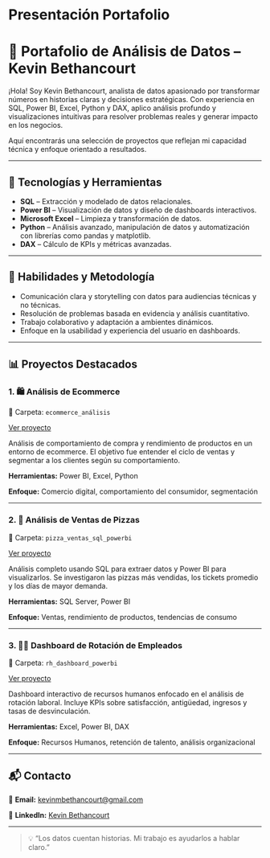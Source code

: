 # Presentación Portafolio

# 📁 Portafolio de Análisis de Datos – Kevin Bethancourt

¡Hola! Soy Kevin Bethancourt, analista de datos apasionado por transformar números en historias claras y decisiones estratégicas. Con experiencia en SQL, Power BI, Excel, Python y DAX, aplico análisis profundo y visualizaciones intuitivas para resolver problemas reales y generar impacto en los negocios.

Aquí encontrarás una selección de proyectos que reflejan mi capacidad técnica y enfoque orientado a resultados.

---

## 🧰 Tecnologías y Herramientas

- **SQL** – Extracción y modelado de datos relacionales.
- **Power BI** – Visualización de datos y diseño de dashboards interactivos.
- **Microsoft Excel** – Limpieza y transformación de datos.
- **Python** – Análisis avanzado, manipulación de datos y automatización con librerías como pandas y matplotlib.
- **DAX** – Cálculo de KPIs y métricas avanzadas.

---

## 🚀 Habilidades y Metodología

- Comunicación clara y storytelling con datos para audiencias técnicas y no técnicas.
- Resolución de problemas basada en evidencia y análisis cuantitativo.
- Trabajo colaborativo y adaptación a ambientes dinámicos.
- Enfoque en la usabilidad y experiencia del usuario en dashboards.

---

## 📊 Proyectos Destacados

### 1. 🛍️ Análisis de Ecommerce

📂 Carpeta: `ecommerce_análisis`

[Ver proyecto](https://github.com/kevinbethancourt/Analisis-de-Datos-Portfolio/tree/main/ecommerce_an%C3%A1lisis)

Análisis de comportamiento de compra y rendimiento de productos en un entorno de ecommerce. El objetivo fue entender el ciclo de ventas y segmentar a los clientes según su comportamiento.

**Herramientas:** Power BI, Excel, Python

**Enfoque:** Comercio digital, comportamiento del consumidor, segmentación

---

### 2. 🍕 Análisis de Ventas de Pizzas

📂 Carpeta: `pizza_ventas_sql_powerbi`

[Ver proyecto](https://github.com/kevinbethancourt/Analisis-de-Datos-Portfolio/tree/main/pizza_ventas_sql_powerbi)

Análisis completo usando SQL para extraer datos y Power BI para visualizarlos. Se investigaron las pizzas más vendidas, los tickets promedio y los días de mayor demanda.

**Herramientas:** SQL Server, Power BI

**Enfoque:** Ventas, rendimiento de productos, tendencias de consumo

---

### 3. 🧑‍💼 Dashboard de Rotación de Empleados

📂 Carpeta: `rh_dashboard_powerbi`

[Ver proyecto](https://github.com/kevinbethancourt/Analisis-de-Datos-Portfolio/tree/main/rh_dashboard_powerbi)

Dashboard interactivo de recursos humanos enfocado en el análisis de rotación laboral. Incluye KPIs sobre satisfacción, antigüedad, ingresos y tasas de desvinculación.

**Herramientas:** Excel, Power BI, DAX

**Enfoque:** Recursos Humanos, retención de talento, análisis organizacional

---

## 📬 Contacto

📧 **Email:** [kevinmbethancourt@gmail.com](mailto:kevinmbethancourt@gmail.com)

🔗 **LinkedIn:** [Kevin Bethancourt](https://www.linkedin.com/in/kevin-bethancourt-07a88a142)

---

> 💡 “Los datos cuentan historias. Mi trabajo es ayudarlos a hablar claro.”
>
